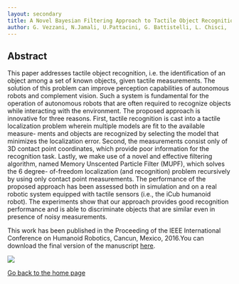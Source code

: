 ```yaml
---
layout: secondary
title: A Novel Bayesian Filtering Approach to Tactile Object Recognition
author: G. Vezzani, N.Jamali, U.Pattacini, G. Battistelli, L. Chisci,  and L. Natale
---
```


## Abstract

This paper addresses tactile object recognition, i.e. the identification of an object among a set of known objects,
given tactile measurements. The solution of this problem can improve perception capabilities of autonomous robots and
complement vision. Such a system is fundamental for the operation of autonomous robots that are often required to
recognize objects while interacting with the environment. The proposed approach is innovative for three reasons. First,
tactile recognition is cast into a tactile localization problem wherein multiple models are fit to the available measure-
ments and objects are recognized by selecting the model that minimizes the localization error. Second, the measurements
consist only of 3D contact point coordinates, which provide poor information for the recognition task. Lastly, we make use
of a novel and effective filtering algorithm, named Memory Unscented Particle Filter (MUPF), which solves the 6 degree-
of-freedom localization (and recognition) problem recursively by using only contact point measurements. The performance
of the proposed approach has been assessed both in simulation and on a real robotic system equipped with tactile sensors (i.e.,
the iCub humanoid robot). The experiments show that our approach provides good recognition performance and is able
to discriminate objects that are similar even in presence of noisy measurements.

This work has been published in the  Proceeding of the IEEE International Conference on Humanoid Robotics, Cancun, Mexico, 2016.You can download the final version of the manuscript [here](https://github.com/giuliavezzani/giuliavezzani.github.io/raw/master/files/recognition.pdf).

 ![](https://raw.githubusercontent.com/giuliavezzani/giuliavezzani.github.io/master/files/icub-touch.png)
 
[Go back to the home page](./)
